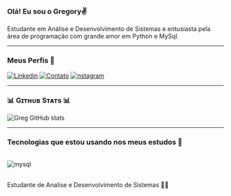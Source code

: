 

### Olá! Eu sou o Gregory✌️

<!--Start Intro-->               
<p align="left"> Estudante em Análise e Desenvolvimento de Sistemas e entusiasta pela área de programação com grande amor em Python e MySql. </p>

---
### Meus Perfis 👨
[![Linkedin](https://img.shields.io/badge/LinkedIn-0077B5?style=for-the-badge&logo=linkedin&logoColor=white)](https://www.linkedin.com/public-profile/settings?trk=d_flagship3_profile_self_view_public_profile)
[![Contato](https://img.shields.io/badge/WhatsApp-25D366?style=for-the-badge&logo=whatsapp&logoColor=white)](https://wa.me/11950770690)
[![nstagram](https://img.shields.io/badge/Instagram-E4405F?style=for-the-badge&logo=instagram&logoColor=white)](https://www.instagram.com/gregcrovella?igsh=MXJkN3M3ZGp6c2M4ZA%3D%3D&utm_source=qr)

---
### 📊 Gɪᴛʜᴜʙ Sᴛᴀᴛs 📊
![Greg GitHub stats](https://github-readme-stats.vercel.app/api?username=Gregcrovella&show_icons=true&theme=dracula)

---

### Tecnologias que estou usando nos meus estudos 📖

<div style="display: inline_block"><br/>
  <img align= "center" alt="mysql" src="https://skillicons.dev/icons?i=py,mysql"/>
<div><br/>

Estudante de Analise e Desenvolvimento de Sistemas 👨‍🎓


